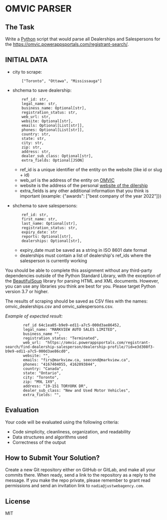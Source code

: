 # OMVIC PARSER

## The Task

Write a [Python] script that would parse all Dealerships and Salespersons for the https://omvic.powerappsportals.com/registrant-search/.


## INITIAL DATA

- city to scrape:
    ```
        ["Toronto", "Ottawa", "Mississauga"]
    ```
- shchema to save dealership:
    ```
        ref_id: str,
        legal_name: str,
        business_name: Optional[str],
        registration_status: str,
        web_url: str,
        website: Optional[str],
        emails: Optional[List[str]],
        phones: Optional[List[str]],
        country: str,
        state: str,
        city: str,
        zip: str,
        address: str,
        dealer_sub_class: Optional[str],
        extra_fields: Optional[JSON]
    ```
    * ref_id is a unique identifier of the entity on the website (like id or slug + id)
    * web_url is the address of the entity on [OMVIC]
    * website is the address of the personal [website of the dilership][dilership]
    * extra_fields is any other additional information that you think is important (example: {"awards": ["best company of the year 2022"]})
    
- shchema to save salespersons:
    ```
        ref_id: str,
        first_name: str,
        last_name: Optional[str],
        registration_status: str,
        expiry_date: str
        reports: Optional[str],
        dealerships: Optional[str],
    ```
    * expiry_date must be saved as a string in ISO 8601 date format
    * dealerships must contain a list of dealership's ref_ids where the salesperson is currently working

You should be able to complete this assignment without any third-party dependencies outside of the Python Standard Library, with the exception of the [BeautifulSoup] library for parsing HTML and XML documents. However, you can use any libraries you think are best for you. Please target Python version 3.7 or higher.

The results of scraping should be saved as CSV files with the names: omvic_dealerships.csv and omvic_salespersons.csv.

_Example of expected result:_

```
        ref_id 64c1ea05-b9e9-ed11-a7c5-000d3ae86452,
        legal_name: "MARKVIEW AUTO SALES LIMITED",
        business_name "",
        registration_status: "Terminated",
        web_url:  "https://omvic.powerappsportals.com/registrant-search/find-dealership-salesperson/dealership-profile/?id=e3d308f3-b9e9-ed11-a7c5-000d3ae86cd0",
        website: "",
        emails: "firs@markview.ca, seecond@markview.ca",
        phones: "4167404055, 4162093844",
        country: "Canada",
        state: "Ontario",
        city: "Toronto",
        zip: "M9L 1X9",
        address: "19-151 TORYORK DR",
        dealer_sub_class: "New and Used Motor Vehicles",
        extra_fields: "",
```

## Evaluation

Your code will be evaluated using the following criteria:

- Code simplicity, cleanliness, organization, and readability
- Data structures and algorithms used
- Correctness of the output

## How to Submit Your Solution?

Create a new Git repository either on GitHub or GitLab, and make all your commits there. When ready, send a link to the repository as a reply to the message. If you make the repo private, please remember to grant read permissions and send an invitation link to `nadia@justwebagency.com`.

## License

MIT


[//]: # (These are reference links used in the body of this note and get stripped out when the markdown processor does its job. There is no need to format nicely because it shouldn't be seen. Thanks SO - http://stackoverflow.com/questions/4823468/store-comments-in-markdown-syntax)

   [Python]: <https://www.python.org/downloads/release/python-390/>
   [OMVIC]: <https://omvic.powerappsportals.com/registrant-search/find-dealership-salesperson/dealership-profile/?id=c8d83e17-bbe9-ed11-a7c5-002248af89ad>
   [dilership]: <https://www.mercedes-benz-midtown-toronto.ca>
   [BeautifulSoup]: <https://pypi.org/project/beautifulsoup4/>